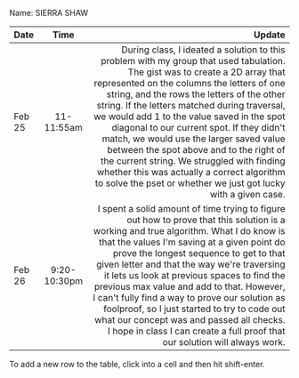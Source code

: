 Name: SIERRA SHAW

| Date   |     Time     |                                                                                                                                                                                                                                                                                                                                                                                                                                                                                                                                                                                                                    Update |
|:-------|:------------:|--------------------------------------------------------------------------------------------------------------------------------------------------------------------------------------------------------------------------------------------------------------------------------------------------------------------------------------------------------------------------------------------------------------------------------------------------------------------------------------------------------------------------------------------------------------------------------------------------------------------------:|
| Feb 25 |  11-11:55am  | During class, I ideated a solution to this problem with my group that used tabulation. The gist was to create a 2D array that represented on the columns the letters of one string, and the rows the letters of the other string. If the letters matched during traversal, we would add 1 to the value saved in the spot diagonal to our current spot. If they didn't match, we would use the larger saved value between the spot above and to the right of the current string. We struggled with finding whether this was actually a correct algorithm to solve the pset or whether we just got lucky with a given case. |
| Feb 26 | 9:20-10:30pm |                    I spent a solid amount of time trying to figure out how to prove that this solution is a working and true algorithm. What I do know is that the values I'm saving at a given point do prove the longest sequence to get to that given letter and that the way we're traversing it lets us look at previous spaces to find the previous max value and add to that. However, I can't fully find a way to prove our solution as foolproof, so I just started to try to code out what our concept was and passed all checks. I hope in class I can create a full proof that our solution will always work. |


To add a new row to the table, click into a cell and then hit shift-enter.